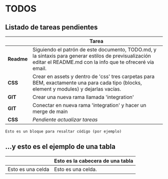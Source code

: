# TODOS

## Listado de tareas pendientes

|                | Tarea 
|----------------|------------------------------------------------------------
| **Readme**       | Siguiendo el patrón de este documento, TODO.md,  y la síntaxis para generar estilos de previsualización editar el README.md con la info que te ofreceré vía email.
| **CSS**       | Crear en assets y dentro de 'css' tres carpetas para BEM, exactamente una para cada tipo (blocks, element y modules) y dejarlas vacías. 
| **GIT**       | Crear una nueva rama llamada 'integration'
| **GIT**       | Conectar en nueva rama 'integration' y hacer un merge de main
| **CSS**       | *Pendiente actualizar tareas*  


```
Esto es un bloque para resaltar código (por ejemplo)
```

## ...y esto es el ejemplo de una tabla
|    | Esto es la cabecera de una tabla
|--------|------------------------------------------------------------
| Esto es una celda       | Esto es una celda.
